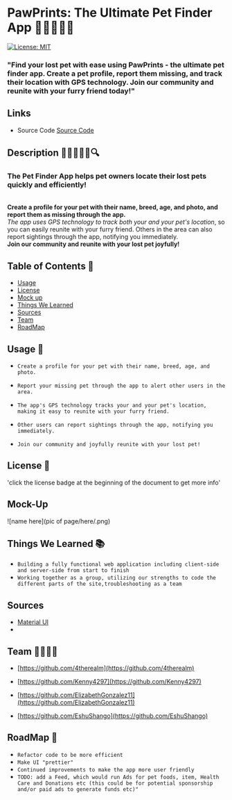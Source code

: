 #  PawPrints: The Ultimate Pet Finder App 🐶🐍😿🐹🐢

[![License: MIT](https://img.shields.io/badge/License-MIT-yellow.svg)](https://opensource.org/licenses/MIT)

### "Find your lost pet with ease using **PawPrints** - the ultimate pet finder app. Create a pet profile, report them missing, and track their location with GPS technology. Join our community and reunite with your furry friend today!"


## Links

- Source Code [Source Code](https://github.com/4therealm/pet-finder-app)



## Description 🐶🐍😿🐹🐢🔍

### **The Pet Finder App helps pet owners locate their lost pets quickly and efficiently!** 
<br/>**Create a profile for your pet with their name, breed, age, and photo, and report them as missing through the app.** <br/>_The app uses GPS technology to track both your and your pet's location_, so you can easily reunite with your furry friend. Others in the area can also report sightings through the app, notifying you immediately. <br/>**Join our community and reunite with your lost pet joyfully!**

## Table of Contents 📖
- [Usage](#usage-🔑) 
- [License](#license-📝)
- [Mock up](#mock-up) 
- [Things We Learned](#things-we-learned-📚)
- [Sources](#sources)
- [Team](#team-👨‍👩‍👧‍👦)
- [RoadMap](#roadmap-🧭)

## Usage 🔑
* `Create a profile for your pet with their name, breed, age, and photo.`

* `Report your missing pet through the app to alert other users in the area.`

* `The app's GPS technology tracks your and your pet's location, making it easy to reunite with your furry friend.`

* `Other users can report sightings through the app, notifying you immediately.`

* `Join our community and joyfully reunite with your lost pet!`

## License 📝
'click the license badge at the beginning of the document to get more info'

## Mock-Up 
![name here](pic of page/here/.png)



## Things We Learned 📚
* `Building a fully functional web application including client-side and server-side from start to finish`
* `Working together as a group, utilizing our strengths to code the different parts of the site,troubleshooting as a team`

## Sources

* [Material UI](https://mui.com/)
* []()


## Team 👨‍👩‍👧‍👦

- [https://github.com/4therealm](https://github.com/4therealm)

- [https://github.com/Kenny4297](https://github.com/Kenny4297)

- [https://github.com/ElizabethGonzalez11](https://github.com/ElizabethGonzalez11)

- [https://github.com/EshuShango](https://github.com/EshuShango)


## RoadMap 🧭
 * `Refactor code to be more efficient` 
 * `Make UI "prettier"` 
 * `Continued improvements to make the app more user friendly` 
 * `TODO: add a Feed, which would run Ads for pet foods, item, Health Care and Donations etc (this could be for potential sponsorship and/or paid ads to generate funds etc)"`
 
